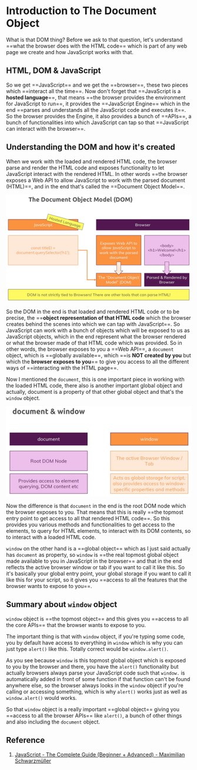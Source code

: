 # Introduction to The Document Object

What is that DOM thing? Before we ask to that question, let's understand ==what the browser does with the HTML code== which is part of any web page we create and how JavaScript works with that.

## HTML, DOM & JavaScript

So we get ==JavaScript== and we get the ==browser==, these two pieces which ==interact all the time==. Now don't forget that ==JavaScript is a **hosted language**==, that means ==the browser provides the environment for JavaScript to run==, it provides the ==JavaScript Engine== which in the end ==parses and understands all the JavaScript code and executes it==. So the browser provides the Engine, it also provides a bunch of ==APIs==, a bunch of functionalities into which JavaScript can tap so that ==JavaScript can interact with the browser==.

## Understanding the DOM and how it's created

When we work with the loaded and rendered HTML code, the browser parse and render the HTML code and exposes functionality to let JavaScript interact with the rendered HTML. In other words ==the browser exposes a Web API to allow JavaScript to work with the parsed document (HTML)==, and in the end that's called the ==Document Object Model==.

![DOM_parsing](../../img/DOM_parsing.jpg)

So the DOM in the end is that loaded and rendered HTML code or to be precise, the ==**object representation of that HTML code** which the browser creates behind the scenes into which we can tap with JavaScript==. So JavaScript can work with a bunch of objects which will be exposed to us as JavaScript objects, which in the end represent what the browser rendered or what the browser made of that HTML code which was provided.
So in other words, the browser exposes to you a ==Web API==, a `document` object, which is ==globally available==, which ==is **NOT created by you** but which the **browser exposes to you**== to give you access to all the different ways of ==interacting with the HTML page==.

Now I mentioned the `document`, this is one important piece in working with the loaded HTML code, there also is another important global object and actually, document is a property of that other global object and that's the `window` object.

![document_vs_window](../../img/document_vs_window.jpg)

Now the difference is that `document` in the end is the root DOM node which the browser exposes to you. That means that this is really ==the topmost entry point to get access to all that rendered HTML code==. So this provides you various methods and functionalities to get access to the elements, to query for HTML elements, to interact with its DOM contents, so to interact with a loaded HTML code.

`window` on the other hand is a ==global object== which as I just said actually has `document` as property, so `window` is ==the real topmost global object made available to you in JavaScript in the browser== and that in the end reflects the active browser window or tab if you want to call it like this. So it's basically your global entry point, your global storage if you want to call it like this for your script, so it gives you ==access to all the features that the browser wants to expose to you==.

## Summary about `window` object

`window` object is ==the topmost object== and this gives you ==access to all the core APIs== that the browser wants to expose to you.

The important thing is that with `window` object, if you're typing some code, you by default have access to everything in `window` which is why you can just type `alert()` like this. Totally correct would be `window.alert()`.

As you see because `window` is this topmost global object which is exposed to you by the browser and there, you have the `alert()` functionality but actually browsers always parse your JavaScript code such that `window.` is automatically added in front of some function if that function can't be found anywhere else, so the browser always looks in the `window` object if you're calling or accessing something, which is why `alert()` works just as well as `window.alert()` would works.

So that `window` object is a really important ==global object== giving you ==access to all the browser APIs== like `alert()`, a bunch of other things and also including the `document` object.

## Reference

1. [JavaScript - The Complete Guide (Beginner + Advanced) - Maximilian Schwarzmüller](https://www.udemy.com/course/javascript-the-complete-guide-2020-beginner-advanced/?utm_source=adwords&utm_medium=udemyads&utm_campaign=JavaScript_v.PROF_la.EN_cc.ROWMTA-B_ti.6368&utm_content=deal4584&utm_term=_._ag_130756014153_._ad_558386196906_._kw__._de_c_._dm__._pl__._ti_dsa-774930039569_._li_1011789_._pd__._&matchtype=&gclid=Cj0KCQjw0umSBhDrARIsAH7FCoeU9W1FhcfHq4JH6InuqwKQdlnXPY4wnIG6-ZrfGPJ6hyB9zTE0NW8aAvGkEALw_wcB)

